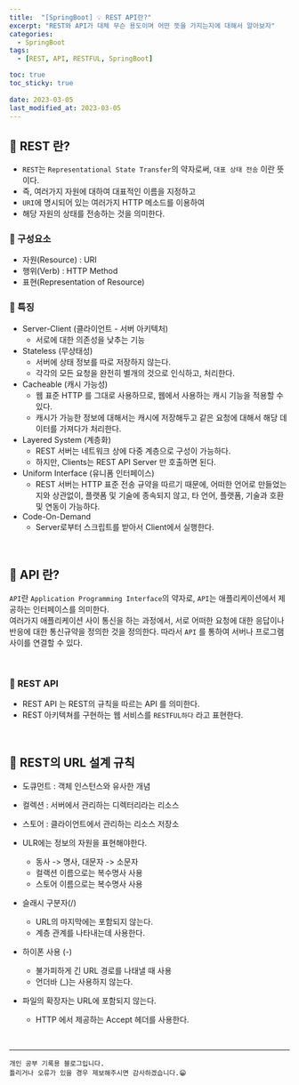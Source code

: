 ```yaml
---
title:  "[SpringBoot] 💡 REST API란?"
excerpt: "REST와 API가 대체 무슨 용도이며 어떤 뜻을 가지는지에 대해서 알아보자"
categories:
  - SpringBoot
tags:
  - [REST, API, RESTFUL, SpringBoot]

toc: true
toc_sticky: true
 
date: 2023-03-05
last_modified_at: 2023-03-05
---
```


## 📘 REST 란?

 - `REST`는 `Representational State Transfer`의 약자로써, `대표 상태 전송` 이란 뜻이다.
 - 즉, 여러가지 자원에 대하여 대표적인 이름을 지정하고
 - `URI`에 명시되어 있는 여러가지 HTTP 메소드를 이용하여
 - 해당 자원의 상태를 전송하는 것을 의미한다.

### 📌 구성요소

 - 자원(Resource) : URI
 - 행위(Verb) : HTTP Method
 - 표현(Representation of Resource)

### 📌 특징

 - Server-Client (클라이언트 - 서버 아키텍처)
   - 서로에 대한 의존성을 낮추는 기능
 - Stateless (무상태성)
   - 서버에 상태 정보를 따로 저장하지 않는다.
   - 각각의 모든 요청을 완전히 별개의 것으로 인식하고, 처리한다.
 - Cacheable (캐시 가능성)
   - 웹 표준 HTTP 를 그대로 사용하므로, 웹에서 사용하는 캐시 기능을 적용할 수 있다.
   - 캐시가 가능한 정보에 대해서는 캐시에 저장해두고 같은 요청에 대해서 해당 데이터를 가져다가 처리한다.
 - Layered System (계층화)
   - REST 서버는 네트워크 상에 다중 계층으로 구성이 가능하다.
   - 하지만, Clients는 REST API Server 만 호출하면 된다.
 - Uniform Interface (유니폼 인터페이스)
   - REST 서버는 HTTP 표준 전송 규약을 따르기 때문에, 어떠한 언어로 만들었는지와 상관없이, 플랫폼 및 기술에 종속되지 않고, 타 언어, 플랫폼, 기술과 호환 및 연동이 가능하다.
 - Code-On-Demand
   - Server로부터 스크립트를 받아서 Client에서 실행한다.

<br>

## 📖 API 란?

`API`란 `Application Programming Interface`의 약자로, `API`는 애플리케이션에서 제공하는 인터페이스를 의미한다.  
여러가지 애플리케이션 사이 통신을 하는 과정에서, 서로 어떠한 요청에 대한 응답이나 반응에 대한 통신규약을 정의한 것을 정의한다.
따라서 `API` 를 통하여 서버나 프로그램 사이를 연결할 수 있다.  

<br>

### 📌 REST API

 - REST API 는 REST의 규칙을 따르는 API 를 의미한다.  
 - REST 아키텍쳐를 구현하는 웹 서비스를 `RESTFUL하다` 라고 표현한다.


<br>

## 📖 REST의 URL 설계 규칙

 - 도큐먼트 : 객체 인스턴스와 유사한 개념
 - 컬렉션 : 서버에서 관리하는 디렉터리라는 리소스
 - 스토어 : 클라이언트에서 관리하는 리소스 저장소  


 - ULR에는 정보의 자원을 표현해야한다.
   - 동사 -> 명사, 대문자 -> 소문자
   - 컬랙션 이름으로는 복수명사 사용
   - 스토어 이름으로는 복수명사 사용
 - 슬래시 구분자(/)
   - URL의 마지막에는 포함되지 않는다.
   - 계층 관계를 나타내는데 사용한다.
 - 하이폰 사용 (-)
   - 불가피하게 긴 URL 경로를 나태낼 때 사용
   - 언더바 (_)는 사용하지 않는다.
 - 파일의 확장자는 URL에 포함되지 않는다.
   - HTTP 에서 제공하는 Accept 헤더를 사용한다.


<br>

***
    개인 공부 기록용 블로그입니다.
    틀리거나 오류가 있을 경우 제보해주시면 감사하겠습니다.😁